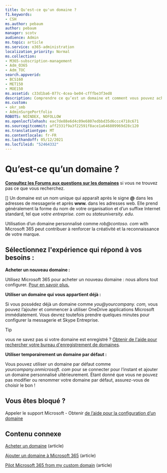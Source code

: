 ```yaml
---
title: Qu'est-ce qu'un domaine ?
f1.keywords:
- CSH
ms.author: pebaum
author: pebaum
manager: scotv
audience: Admin
ms.topic: article
ms.service: o365-administration
localization_priority: Normal
ms.collection:
- M365-subscription-management
- Adm_O365
- Adm_TOC
search.appverid:
- BCS160
- MET150
- MOE150
ms.assetid: c33d1ba6-077c-4cea-be04-cfffbe3f3ed8
description: Comprendre ce qu’est un domaine et comment vous pouvez acheter un domaine ou utiliser le domaine par défaut de votre entreprise.
ms.custom:
- okr_smb
- AdminSurgePortfolio
ROBOTS: NOINDEX, NOFOLLOW
ms.openlocfilehash: eac7de88e6d4c09e6807edbbd35d6ccc4718c671
ms.sourcegitcommit: aff2331f9a3f22591f8ace1a646809969d28c120
ms.translationtype: MT
ms.contentlocale: fr-FR
ms.lasthandoff: 05/12/2021
ms.locfileid: "52464332"
---
```

# <a name="what-is-a-domain"></a>Qu’est-ce qu’un domaine ?

 **[Consultez les Forums aux questions sur les domaines](../setup/domains-faq.yml)** si vous ne trouvez pas ce que vous recherchez. 
  
[] Un domaine est un nom unique qui apparaît après le signe **@** dans les adresses de messagerie et après **www.** dans les adresses web. Elle prend généralement la forme du nom de votre organisation et d’un suffixe Internet standard, tel que *votre entreprise. <span> com* ou *stateuniversity. <span> edu*. 
  
Utilisation d’un domaine personnalisé comme *rob@contoso. <span> com* with Microsoft 365 peut contribuer à renforcer la créativité et la reconnaissance de votre marque. 
  
## <a name="choose-the-experience-thats-best-for-you"></a>Sélectionnez l'expérience qui répond à vos besoins :

 **Acheter un nouveau domaine :**
  
Utilisez Microsoft 365 pour acheter un nouveau domaine : nous allons tout configurer. [Pour en savoir plus.](buy-a-domain-name.md)
  
 **Utiliser un domaine qui vous appartient déjà :**
  
Si vous possédez déjà un domaine comme *you@yourcompany. <span> com,* vous pouvez l’ajouter et commencer à utiliser OneDrive applications Microsoft immédiatement. Vous devrez toutefois prendre quelques minutes pour configurer la messagerie et Skype Entreprise. 
  
> [!TIP]
> vous ne savez pas si votre domaine est enregistré ? [Obtenir de l'aide pour rechercher votre bureau d'enregistrement de domaines](find-your-domain-registrar.md).
  
 **Utiliser temporairement un domaine par défaut :**
  
Vous pouvez utiliser un domaine par défaut comme  *yourcompany.onmicrosoft. <span> com*  pour se connecter pour l’instant et ajouter un domaine personnalisé ultérieurement. Étant donné que vous ne pouvez pas modifier ou renommer votre domaine par défaut, assurez-vous de choisir le bon ! 
  
## <a name="feeling-stuck"></a>Vous êtes bloqué ?

Appeler le support Microsoft - Obtenir [de l’aide pour la configuration d’un domaine](../../business-video/get-help-support.md)

## <a name="related-content"></a>Contenu connexe

[Acheter un domaine](buy-a-domain-name.md) (article)

[Ajouter un domaine à Microsoft 365](../setup/add-domain.md) (article)

[Pilot Microsoft 365 from my custom domain](../misc/pilot-microsoft-365-from-my-custom-domain.md) (article)



